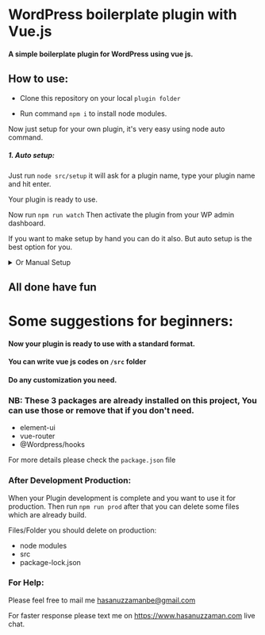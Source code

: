 # WordPress boilerplate plugin with Vue.js

#### A simple boilerplate plugin for WordPress using vue js.

## How to use:

* Clone this repository on your local `plugin folder`

* Run command `npm i` to install node modules.

Now just setup for your own plugin, it's very easy using node auto command.
##### 1. Auto setup:
Just run `node src/setup`
it will ask for a plugin name, type your plugin name and hit enter.

Your plugin is ready to use.

Now run `npm run watch`
Then activate the plugin from your WP admin dashboard.

If you want to make setup by hand you can do it also. But auto setup is the best option for you.

<details><summary>Or Manual Setup</summary>

## Step to make your own plugin

* Open with an IDE (Vscode, sublime, PhpStorm etc)

* Change all the   `plugin_name` to Your-Plugin-Name 
* Change all the   `PLUGINNAME`  to YOURPLUGINNAME    (Upper case)
* Change all the   `PluginName`  to YourPluginName    (Upper Camel Case)
* Change all the   `Plugin_Name` to your_plugin_name
* Change all the   `textdomain`  to yourtextdomain

</details>

## All done have fun


# Some suggestions for beginners:

#### Now your plugin is ready to use with a standard format.
#### You can write vue js codes on `/src` folder
#### Do any customization you need.

 ### NB: These 3 packages are already installed on this project, You can use those or remove that if you don't need.
 * element-ui
 * vue-router
 * @Wordpress/hooks
 
 For more details please check the `package.json` file
 
 
 ### After Development Production:
 When your Plugin development is complete and you want to use it for production. Then run `npm run prod` after that you can delete some files which are already build.
 
 Files/Folder you should delete on production:
 * node modules 
 * src
 * package-lock.json
 
 
 ### For Help:
 Please feel free to mail me <a href="mailto:hasanuzzamanbe@gmail.com">hasanuzzamanbe@gmail.com</a>
 
 For faster response please text me on https://www.hasanuzzaman.com live chat.
 
